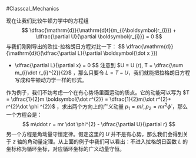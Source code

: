 #Classcal_Mechanics 

现在让我们比较牛顿力学中的方程组
$$
\dfrac{\mathrm{d}}{\mathrm{d}t}(m_{i}\boldsymbol{r_{i}}) + \dfrac{\partial U}{\partial \boldsymbol{r_{i}}} = 0 
$$
与我们刚刚导出的欧拉-拉格朗日方程对比一下：
$$
\dfrac{\mathrm{d}}{\mathrm{d}t}(\dfrac{\partial L}{\partial \boldsymbol{\dot x }})
 - \dfrac{\partial L}{\partial x} = 0 $$
注意到 $U = U (r), T = \dfrac{\sum m_{i}\dot r_{i}^{2}}{2}$ ，那么只要令 $L = T-U$，我们就能把拉格朗日方程写成和牛顿动力学一样的形式。

作为例子，我们不妨考虑一个在有心势场里面运动的质点。它的动能可以写为 $T = \dfrac{1}{2}m \boldsymbol{\dot r^{2}} = \dfrac{1}{2}m(\dot  r^{2}+ r^{2}\dot \phi ^{2})$ ，求出两个方向上的广义动量 $p_{1}= m\dot r ,p_{2}= mr^{2}\dot \phi$ ，那么一个方程会是：
$$
m\ddot r  = mr \dot \phi^{2} - \dfrac{\partial U}{\partial r} 
$$
另一个方程是角动量守恒定律。假定这里的 $U$ 并不是有心势，那么我们会得到关于 $z$ 轴的角动量定理。从上面的例子中我们可以看出：不进入拉格朗日函数 $L$ 的坐标称为循环坐标，对应循环坐标的广义动量守恒。


